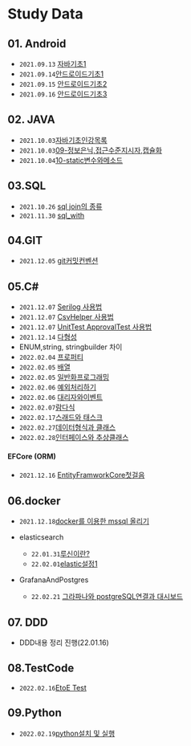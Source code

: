# Study Data

## 01. Android

- `2021.09.13`  [자바기초1](./01.Android/0913/01.자바기초1/2021.09.13_자바기초정리1.md)
- `2021.09.14`[안드로이드기초1](./01.Android/0914/01.안드로이드1/2021년09월14일_안드로이드1.md)
- `2021.09.15` [안드로이드기초2](./01.Android/0915/01.안드로이드2/2021.09.15_안드로이드2.md)
- `2021.09.16` [안드로이드기초3](./01.Android/0916/01.안드로이드3/2021.09.16_안드로이드3.md)

## 02. JAVA

- `2021.10.03`[자바기초인강목록](./02.JAVA/1003/01.자바기초인강목록/윤성우열혈자바기초인강.md)
- `2021.10.03`[09-정보은닉,접근수준지시자,캡슐화](./02.JAVA/1003/02.정보은닉과캡슐화/2021.10.03_정보은닉과캡슐화.md)
- `2021.10.04`[10-static변수와메소드](./02.JAVA/1004/2021.10.04_java-static.md)

## 03.SQL

- `2021.10.26` [sql join의 종류](./03.SQL/2021/10/1026/2021년10월26일_join의종류.md)
- `2021.11.30` [sql_with](./03.SQL/2021/11/1130/WITH/2021.11.30_SQL문의WITH.md)

## 04.GIT

-  `2021.12.05` [git커밋컨벤션](./04.GIT/2021/12/1205/git커밋컨벤션/Git커밋할때사용하는개발컨벤션.md)

## 05.C#

- `2021.12.07` [Serilog 사용법](./05.Csharp/2021/12/1207/Serilog/2021.12.07_Serilog사용법.md)
- `2021.12.07` [CsvHelper 사용법](./05.Csharp/2021/12/1207/CsvHelper/2021.12.07_CsvHelper사용법.md)
- `2021.12.07` [UnitTest ApprovalTest 사용법](./05.Csharp/2021/12/1207/UnitTest/ApprovalTest/2021.12.07_UnitTest(ApprovalTests,coverlet-coverage).md)
- `2021.12.14` [다형성](./05.Csharp/2021/12/1214/다형성.md)
- ENUM,string, stringbuilder 차이 
- `2022.02.04` [프로퍼티](./05.Csharp/2022/02/0204/프로퍼티/22.02.04_Csharp프로퍼티.md)
- `2022.02.05` [배열](./05.Csharp/2022/02/0205/배열/22.02.05_Csharp배열.md)
- `2022.02.05` [일반화프로그래밍](./05.Csharp/2022/02/0205/일반화프로그래밍/22.02.05_Csharp일반화프로그래밍.md)
- `2022.02.06` [예외처리하기](./05.Csharp/2022/02/0206/예외처리하기/22.02.06_Csharp예외처리하기.md)
- `2022.02.06` [대리자와이벤트](./05.Csharp/2022/02/0206/대리자와이벤트/22.02.06_Csharp대리자와이벤트.md)
- `2022.02.07`[람다식](./05.Csharp/2022/02/0207/람다식/22.02.07_Csharp람다식.md)
- `2022.02.17`[스래드와 태스크](./05.Csharp/2022/02/스래드와태스크/0217/스레드와태스크/22.02.17_스레드와태스크.md)
- `2022.02.27`[데이터형식과 클래스](./05.Csharp/2022/02/0226/22.02.26_데이터형식과클래스.md)
- `2022.02.28`[인터페이스와 추상클래스](./05.Csharp/2022/인터페이스와추상클래스/22.02.28_인터페이스와추상클래스.md)

#### EFCore (ORM)
- `2021.12.16` [EntityFramworkCore첫걸음](./05.Csharp/2021/EFCore/2021/1206/2021.12.16_EFCore06.EntityFramworkCore첫걸음.md)
## 06.docker

- `2021.12.18`[docker를 이용한 mssql 올리기](./06Docker/2021/1218/2021.12.18_Docker_portsNotAvailable.md)
- elasticsearch
  - `22.01.31`[루신이란?](./06Docker/2022/01/0131/elk/22.01.31_Lucene이란.md)
  - `22.02.01`[elastic설정1](./06Docker/2022/02/01/elk/22.02.01_ElasticSearch1.md)

- GrafanaAndPostgres
  - `22.02.21` [그라파나와 postgreSQL연결과 대시보드](./06Docker/0.GrafanaAndPostgres/22.02.21_GrafanaAndPostgres-Connect.md)

## 07. DDD
- DDD내용 정리 진행(22.01.16)

## 08.TestCode
- `2022.02.16`[EtoE Test](./08.TestCode/2022/0216/22.02.16_CICD를위한E2ETEST.md)
## 09.Python
- `2022.02.19`[python설치 및 실행 ](./09.Python/0.python설정/2022/0219/python/22.02.19_python설치및실행.md)
